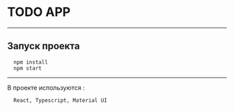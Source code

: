 # TODO APP 

____

## Запуск проекта 

```
  npm install
  npm start
```

____

В проекте используются : 
```
  React, Typescript, Material UI
```
